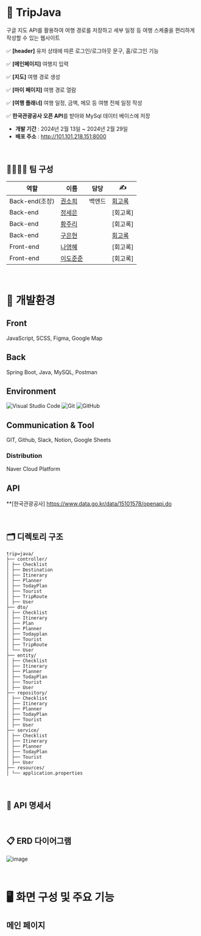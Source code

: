 # 🎈 TripJava

구글 지도 API를 활용하여 여행 경로를 저장하고 세부 일정 등 여행 스케줄을 편리하게 작성할 수 있는 웹사이트

✅ **[header]** 유저 상태에 따른 로그인/로그아웃 문구, 홈/로그인 기능

✅ **[메인페이지]** 여행지 입력

✅ **[지도]** 여행 경로 생성

✅ **[마이 페이지]** 여행 경로 열람 

✅ **[여행 플래너]** 여행 일정, 금액, 메모 등 여행 전체 일정 작성

✅ **한국관광공사 오픈 API**를 받아와 MySql 데이터 베이스에 저장

- **개발 기간** : 2024년 2월 13일 ~ 2024년 2월 29일
- **배포 주소** : http://101.101.218.151:8000
<br />

## 👨‍👩‍👧‍👦 팀 구성

|역할|이름|담당|✍️|
|------|---|---|---|
|Back-end(조장)|[권소희]()|백엔드|[회고록]()
|Back-end|[정세은]()||[회고록]
|Back-end|[황주리]()||[회고록]
|Back-end|[구은현](https://github.com/EunnyKoo)||[회고록](https://velog.io/@eunkoo/%EC%8A%A4%ED%94%84%EB%A7%81-%ED%94%84%EB%A1%9C%EC%A0%9D%ED%8A%B8-%EC%97%AC%ED%96%89-%ED%94%8C%EB%9E%98%EB%84%88-%ED%94%84%EB%A1%9C%EC%A0%9D%ED%8A%B8-%ED%8A%B8%EB%A6%BD%EC%9E%90%EB%B0%94-%ED%9A%8C%EA%B3%A0%EB%A1%9D)|
|Front-end|[나영혜]()||[회고록]
|Front-end|[이도준준]()||[회고록]

<br />

# 🔧 개발환경
## Front
JavaScript, SCSS, Figma, Google Map

## Back
Spring Boot, Java, MySQL, Postman

## Environment
![Visual Studio Code](https://img.shields.io/badge/Visual%20Studio%20Code-0078d7.svg?style=for-the-badge&logo=visual-studio-code&logoColor=white)
![Git](https://img.shields.io/badge/git-%23F05033.svg?style=for-the-badge&logo=git&logoColor=white)
![GitHub](https://img.shields.io/badge/github-%23121011.svg?style=for-the-badge&logo=github&logoColor=white)

## Communication & Tool
GIT, Github, Slack, Notion, Google Sheets

### Distribution
Naver Cloud Platform

## API
**[한국관광공사] https://www.data.go.kr/data/15101578/openapi.do

<br />

## 🗂️ 디렉토리 구조
```
trip=java/  
├── controller/  
│ ├── Checklist
│ ├── Destination  
│ ├── Itinerary 
│ ├── Planner  
│ ├── TodayPlan  
│ ├── Tourist  
│ ├── TripRoute  
│ ├── User  
├── dto/  
│ ├── Checklist  
│ ├── Itinerary  
│ ├── Plan  
│ ├── Planner  
│ ├── Todayplan  
│ ├── Tourist  
│ ├── TripRoute  
│ └── User  
├── entity/  
│ ├── Checklist  
│ ├── Itinerary  
│ ├── Planner  
│ ├── TodayPlan  
│ ├── Tourist  
│ ├── User   
├── repository/  
│ ├── Checklist  
│ ├── Itinerary  
│ ├── Planner  
│ ├── TodayPlan  
│ ├── Tourist  
│ ├── User   
├── service/  
│ ├── Checklist  
│ ├── Itinerary  
│ ├── Planner  
│ ├── TodayPlan  
│ ├── Tourist  
│ ├── User   
├── resources/  
│ └── application.properties  
```

<br />

## 📃 API 명세서

<br />

## 📋 ERD 다이어그램
![image](https://github.com/EunnyKoo/tripjava_backend/assets/139302489/b9c60088-bdf1-4838-9fe6-beb1ae4edab8)


<br />

# 🖥️ 화면 구성 및 주요 기능
## 메인 페이지

<br />

